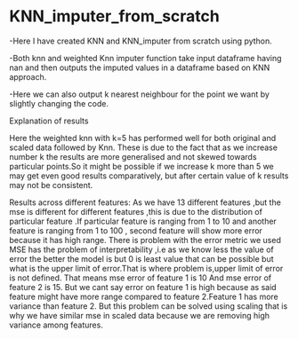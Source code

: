 # KNN_imputer_from_scratch


-Here I have created KNN and KNN_imputer from scratch using python.

-Both knn and weighted Knn imputer function take input dataframe having nan and then outputs the imputed values in a dataframe based on KNN approach.

-Here we can also output k nearest neighbour for the point we want by slightly changing the code.

Explanation of results

Here the weighted knn with k=5 has performed well for both original and scaled data followed by
Knn.
These is due to the fact that as we increase number k the results are more generalised and not skewed towards particular points.So it might be possible if we increase k more than 5 we may get even good results comparatively, but after certain value of k results may not be consistent.

Results across different features:
As we have 13 different features ,but the mse is different for different features ,this is due to the distribution of particular feature .If particular feature is ranging from 1 to 10 and another feature is ranging from 1 to 100 , second feature will show more error because it has high range. There is problem with the error metric we used
MSE has the problem of interpretability ,i.e as we know less the value of error the better the model is but 0 is least value that can be possible but what is the upper limit of error.That is where problem is,upper limit of error is not defined.
That means  mse error of feature 1 is 10
And mse error of feature 2 is 15.
But we cant say error  on feature 1 is high because as said feature might have more range compared to feature 2.Feature 1 has more variance than feature 2.
But this problem can be solved using scaling that is why we have similar mse in scaled data because we are removing high variance among features.
